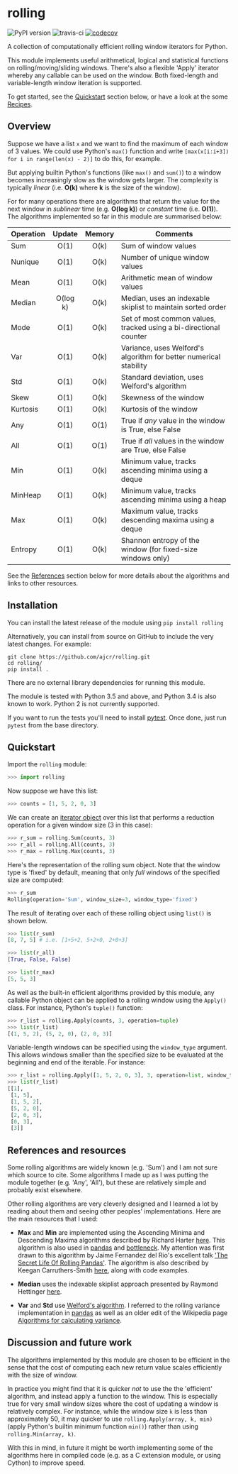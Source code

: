 # rolling

![PyPI version](https://badge.fury.io/py/rolling.svg) ![travis-ci](https://travis-ci.org/ajcr/rolling.svg?branch=master) [![codecov](https://codecov.io/gh/ajcr/rolling/branch/master/graph/badge.svg)](https://codecov.io/gh/ajcr/rolling)

A collection of computationally efficient rolling window iterators for Python.

This module implements useful arithmetical, logical and statistical functions on rolling/moving/sliding windows. There's also a flexible 'Apply' iterator whereby any callable can be used on the window. Both fixed-length and variable-length window iteration is supported.

To get started, see the [Quickstart](https://github.com/ajcr/rolling#quickstart) section below, or have a look at the some [Recipes](https://github.com/ajcr/rolling/blob/master/doc/recipes.md).

## Overview

Suppose we have a list `x` and we want to find the maximum of each window of 3 values. We could use Python's `max()` function and write `[max(x[i:i+3]) for i in range(len(x) - 2)]` to do this, for example.

But applying builtin Python's functions (like `max()` and `sum()`) to a window becomes increasingly slow as the window gets larger. The complexity is typically _linear_ (i.e. **O(k)** where **k** is the size of the window).

For for many operations there are algorithms that return the value for the next window in _sublinear_ time (e.g. **O(log k)**) or _constant_ time (i.e. **O(1)**). The algorithms implemented so far in this module are summarised below:

| Operation        | Update   | Memory | Comments |
| ---------------- |:--------:|:------:|-----------------------------|
| Sum              | O(1)     | O(k)   | Sum of window values |
| Nunique          | O(1)     | O(k)   | Number of unique window values |
| Mean             | O(1)     | O(k)   | Arithmetic mean of window values |
| Median           | O(log k) | O(k)   | Median, uses an indexable skiplist to maintain sorted order |
| Mode             | O(1)     | O(k)   | Set of most common values, tracked using a bi-directional counter |
| Var              | O(1)     | O(k)   | Variance, uses Welford's algorithm for better numerical stability |
| Std              | O(1)     | O(k)   | Standard deviation, uses Welford's algorithm |
| Skew             | O(1)     | O(k)   | Skewness of the window |
| Kurtosis         | O(1)     | O(k)   | Kurtosis of the window |
| Any              | O(1)     | O(1)   | True if *any* value in the window is True, else False |
| All              | O(1)     | O(1)   | True if *all* values in the window are True, else False |
| Min              | O(1)     | O(k)   | Minimum value, tracks ascending minima using a deque |
| MinHeap          | O(1)     | O(k)   | Minimum value, tracks ascending minima using a heap |
| Max              | O(1)     | O(k)   | Maximum value, tracks descending maxima using a deque |
| Entropy          | O(1)     | O(k)   | Shannon entropy of the window (for fixed-size windows only) |

See the [References](https://github.com/ajcr/rolling#references-and-resources) section below for more details about the algorithms and links to other resources.

## Installation

You can install the latest release of the module using `pip install rolling`

Alternatively, you can install from source on GitHub to include the very latest changes. For example:

```
git clone https://github.com/ajcr/rolling.git
cd rolling/
pip install .
```

There are no external library dependencies for running this module.

The module is tested with Python 3.5 and above, and Python 3.4 is also known to work. Python 2 is not currently supported.

If you want to run the tests you'll need to install [pytest](https://docs.pytest.org/en/latest/). Once done, just run `pytest` from the base directory.

## Quickstart

Import the `rolling` module:
```python
>>> import rolling
```

Now suppose we have this list:
```python
>>> counts = [1, 5, 2, 0, 3]
```

We can create an [iterator object](https://docs.python.org/3/library/stdtypes.html#iterator-types) over this list that performs a reduction operation for a given window size (3 in this case):
```python
>>> r_sum = rolling.Sum(counts, 3)
>>> r_all = rolling.All(counts, 3)
>>> r_max = rolling.Max(counts, 3)
```

Here's the representation of the rolling sum object. Note that the window type is 'fixed' by default, meaning that only _full_ windows of the specified size are computed:
```python
>>> r_sum
Rolling(operation='Sum', window_size=3, window_type='fixed')
```

The result of iterating over each of these rolling object using `list()` is shown below.
```python
>>> list(r_sum)
[8, 7, 5] # i.e. [1+5+2, 5+2+0, 2+0+3]

>>> list(r_all)
[True, False, False]

>>> list(r_max)
[5, 5, 3]
```

As well as the built-in efficient algorithms provided by this module, any callable Python object can be applied to a rolling window using the `Apply()` class. For instance, Python's `tuple()` function:
```python
>>> r_list = rolling.Apply(counts, 3, operation=tuple)
>>> list(r_list)
[(1, 5, 2), (5, 2, 0), (2, 0, 3)]
```

Variable-length windows can be specified using the `window_type` argument. This allows windows smaller than the specified size to be evaluated at the beginning and end of the iterable. For instance:
```python
>>> r_list = rolling.Apply([1, 5, 2, 0, 3], 3, operation=list, window_type='variable')
>>> list(r_list)
[[1],
 [1, 5],
 [1, 5, 2],
 [5, 2, 0],
 [2, 0, 3],
 [0, 3],
 [3]]
```

## References and resources

Some rolling algorithms are widely known (e.g. 'Sum') and I am not sure which source to cite. Some algorithms I made up as I was putting the module together (e.g. 'Any', 'All'), but these are relatively simple and probably exist elsewhere.

Other rolling algorithms are very cleverly designed and I learned a lot by reading about them and seeing other peoples' implementations. Here are the main resources that I used:

- **Max** and **Min** are implemented using the Ascending Minima and Descending Maxima algorithms described by Richard Harter [here](http://www.richardhartersworld.com/cri/2001/slidingmin.html). This algorithm is also used in [pandas](http://pandas.pydata.org/) and [bottleneck](https://github.com/kwgoodman/bottleneck). My attention was first drawn to this algorithm by Jaime Fernandez del Rio's excellent talk ['The Secret Life Of Rolling Pandas'](https://www.youtube.com/watch?v=XM_r5La-1tA). The algorithm is also described by Keegan Carruthers-Smith [here](https://people.cs.uct.ac.za/~ksmith/articles/sliding_window_minimum.html), along with code examples.

- **Median** uses the indexable skiplist approach presented by Raymond Hettinger [here](http://code.activestate.com/recipes/577073/).

- **Var** and **Std** use [Welford's algorithm](https://en.wikipedia.org/wiki/Algorithms_for_calculating_variance#On-line_algorithm). I referred to the rolling variance implementation in [pandas](https://github.com/pandas-dev/pandas/blob/master/pandas/_libs/window.pyx#L635-L784) as well as an older edit of the Wikipedia page [Algorithms for calculating variance](https://en.wikipedia.org/w/index.php?title=Algorithms_for_calculating_variance&oldid=617145179).


## Discussion and future work

The algorithms implemented by this module are chosen to be efficient in the sense that the cost of computing each new return value scales efficiently with the size of window.

In practice you might find that it is quicker *not* to use the the 'efficient' algorithm, and instead apply a function to the window. This is especially true for very small window sizes where the cost of updating a window is relatively complex. For instance, while the window size `k` is less than approximately 50, it may quicker to use `rolling.Apply(array, k, min)` (apply Python's builtin minimum function `min()`) rather than using `rolling.Min(array, k)`.

With this in mind, in future it might be worth implementing some of the algorithms here in compiled code (e.g. as a C extension module, or using Cython) to improve speed.
